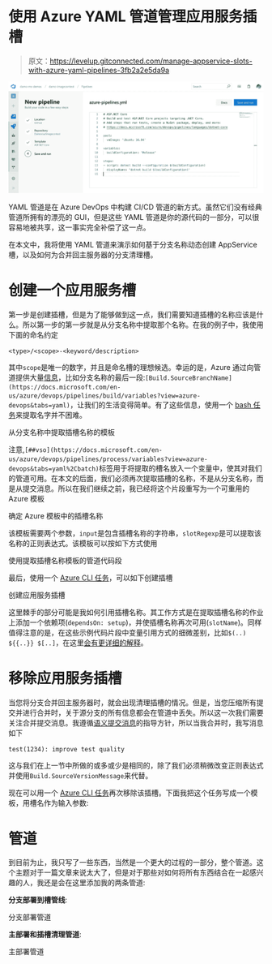 # 使用 Azure YAML 管道管理应用服务插槽

> 原文：<https://levelup.gitconnected.com/manage-appservice-slots-with-azure-yaml-pipelines-3fb2a2e5da9a>

![](img/09292573c9cf7e921ec002947d426729.png)

YAML 管道是在 Azure DevOps 中构建 CI/CD 管道的新方式。虽然它们没有经典管道所拥有的漂亮的 GUI，但是这些 YAML 管道是你的源代码的一部分，可以很容易地被共享，这一事实完全补偿了这一点。

在本文中，我将使用 YAML 管道来演示如何基于分支名称动态创建 AppService 槽，以及如何为合并回主服务器的分支清理槽。

# 创建一个应用服务槽

第一步是创建插槽，但是为了能够做到这一点，我们需要知道插槽的名称应该是什么。所以第一步的第一步就是从分支名称中提取那个名称。在我的例子中，我使用下面的命名约定

```
<type>/<scope>-<keyword/description>
```

其中`scope`是唯一的数字，并且是命名槽的理想候选。幸运的是，Azure 通过向管道提供大量[信息](https://docs.microsoft.com/en-us/azure/devops/pipelines/process/variables?view=azure-devops&tabs=yaml%2Cbatch)，比如分支名称的最后一段:`[Build.SourceBranchName](https://docs.microsoft.com/en-us/azure/devops/pipelines/build/variables?view=azure-devops&tabs=yaml)`，让我们的生活变得简单。有了这些信息，使用一个 [bash 任务](https://docs.microsoft.com/en-us/azure/devops/pipelines/tasks/utility/bash?view=azure-devops)来提取名字并不困难。

从分支名称中提取插槽名称的模板

注意,`[##vso](https://docs.microsoft.com/en-us/azure/devops/pipelines/process/variables?view=azure-devops&tabs=yaml%2Cbatch)`标签用于将提取的槽名放入一个变量中，使其对我们的管道可用。在本文的后面，我们必须再次提取插槽的名称，不是从分支名称，而是从提交消息。所以在我们继续之前，我已经将这个片段重写为一个可重用的 Azure 模板

确定 Azure 模板中的插槽名称

该模板需要两个参数，`input`是包含插槽名称的字符串，`slotRegexp`是可以提取该名称的正则表达式。该模板可以按如下方式使用

使用提取插槽名称模板的管道代码段

最后，使用一个 [Azure CLI 任务](https://docs.microsoft.com/en-us/azure/devops/pipelines/tasks/deploy/azure-cli?view=azure-devops)，可以如下创建插槽

创建应用服务插槽

这里棘手的部分可能是我如何引用插槽名称。其工作方式是在提取插槽名称的作业上添加一个依赖项(`dependsOn: setup`)，并使插槽名称再次可用(`slotName`)。同样值得注意的是，在这些示例代码片段中变量引用方式的细微差别，比如`$(..) ${{..}} $[..]`，在这里[会有更详细的解释](https://docs.microsoft.com/en-us/azure/devops/pipelines/process/expressions?view=azure-devops)。

# 移除应用服务插槽

当您将分支合并回主服务器时，就会出现清理插槽的情况。但是，当您压缩所有提交并进行合并时，关于源分支的所有信息都会在管道中丢失。所以这一次我们需要关注合并提交消息。我遵循[语义提交消息](https://gist.github.com/joshbuchea/6f47e86d2510bce28f8e7f42ae84c716)的指导方针，所以当我合并时，我写消息如下

```
test(1234): improve test quality
```

这与我们在上一节中所做的或多或少是相同的，除了我们必须稍微改变正则表达式并使用`Build.SourceVersionMessage`来代替。

现在可以用一个 [Azure CLI 任务](https://docs.microsoft.com/en-us/azure/devops/pipelines/tasks/deploy/azure-cli?view=azure-devops)再次移除该插槽。下面我把这个任务写成一个模板，用槽名作为输入参数:

# 管道

到目前为止，我只写了一些东西，当然是一个更大的过程的一部分，整个管道。这个主题对于一篇文章来说太大了，但是对于那些对如何将所有东西结合在一起感兴趣的人，我还是会在这里添加我的两条管道:

**分支部署到槽管线**:

分支部署管道

**主部署和插槽清理管道**:

主部署管道